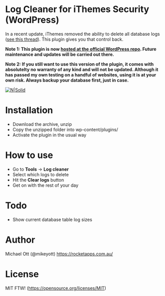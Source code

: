 # Log Cleaner for iThemes Security (WordPress)

In a recent update, iThemes removed the ability to delete all database logs ([see this thread](https://wordpress.org/support/topic/latest-update-missing-a-button-to-clear-logs/)). This plugin gives you that control back.

**Note 1: This plugin is now [hosted at the official WordPress repo](https://wordpress.org/plugins/log-cleaner-for-ithemes-security/). Future maintenance and updates will be carried out there.**

**Note 2: If you still want to use this version of the plugin, it comes with absolutelty no warranty of any kind and will not be updated. Although it has passed my own testing on a handful of websites, using it is at your own risk. Always backup your database first, just in case.**

[![N|Solid](https://raw.githubusercontent.com/mikeott/log-cleaner-ithemes-security/master/screenshot.png)](https://rocketapps.com.au/)

# Installation

  - Download the archive, unzip
  - Copy the unzipped folder into wp-content/plugins/
  - Activate the plugin in the usual way

# How to use

  - Go to **Tools** -> **Log cleaner**
  - Select which logs to delete
  - Hit the **Clear logs** button
  - Get on with the rest of your day

# Todo

  - Show current database table log sizes
 
# Author
Michael Ott (@mikeyott)
https://rocketapps.com.au/

# License

MIT FTW! (https://opensource.org/licenses/MIT)
